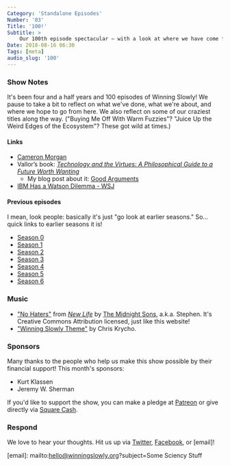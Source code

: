 ```yaml
---
Category: 'Standalone Episodes'
Number: '03'
Title: '100!'
Subtitle: >
    Our 100th episode spectacular – with a look at where we have come from and where we are going.
Date: 2018-08-16 06:30
Tags: [meta]
audio_slug: '100'
---
```


### Show Notes

It's been four and a half years and 100 episodes of Winning Slowly! We pause to take a bit to reflect on what we've done, what we're about, and where we hope to go from here. We also reflect on some of our craziest titles along the way. ("Buying Me Off With Warm Fuzzies"? "Juice Up the Weird Edges of the Ecosystem"? These got wild at times.)

#### Links

- [Cameron Morgan](https://twitter.com/spidercam)
- Vallor’s book: [_Technology and the Virtues: A Philosophical Guide to a Future Worth Wanting_](https://global.oup.com/academic/product/technology-and-the-virtues-9780190498511?cc=ca&lang=en&)
    - My blog post about it: [Good Arguments](https://www.chriskrycho.com/2018/good-arguments.html)
- [IBM Has a Watson Dilemma - WSJ](https://www.wsj.com/articles/ibm-bet-billions-that-watson-could-improve-cancer-treatment-it-hasnt-worked-1533961147?mod=trending_now_4)

#### Previous episodes

I mean, look people: basically it's just "go look at earlier seasons." So... quick links to earlier seasons it is!

- [Season 0](https://winningslowly.org/season-0)
- [Season 1](https://winningslowly.org/season-1)
- [Season 2](https://winningslowly.org/season-2)
- [Season 3](https://winningslowly.org/season-3)
- [Season 4](https://winningslowly.org/season-4)
- [Season 5](https://winningslowly.org/season-5)
- [Season 6](https://winningslowly.org/season-6)

### Music

* ["No Haters"](https://themidnightsons.bandcamp.com/track/no-haters) from [_New Life_](https://themidnightsons.bandcamp.com/album/new-life) by [The Midnight Sons](https://themidnightsons.bandcamp.com), a.k.a. Stephen. It's Creative Commons Attribution licensed, just like this website!
* ["Winning Slowly Theme"](https://soundcloud.com/chriskrycho/winning-slowly) by Chris Krycho.

### Sponsors

Many thanks to the people who help us make this show possible by their financial support! This month's sponsors:

* Kurt Klassen
* Jeremy W. Sherman

If you'd like to support the show, you can make a pledge at [Patreon] or give directly via [Square Cash].

[patreon]: https://www.patreon.com/winningslowly
[square cash]: https://cash.me/$winningslowly

### Respond

We love to hear your thoughts. Hit us up via [Twitter], [Facebook], or [email]!

[twitter]: //www.twitter.com/winningslowly
[facebook]: //www.facebook.com/winningslowlypodcast

[email]: mailto:hello@winningslowly.org?subject=Some Sciency Stuff
